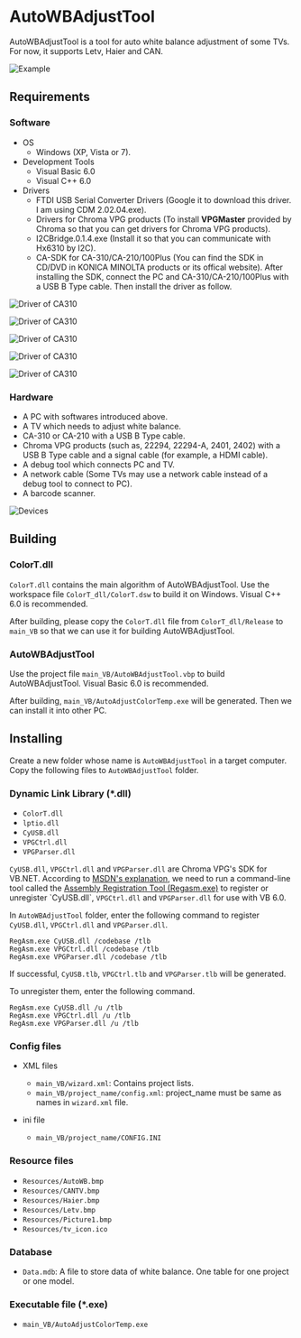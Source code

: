 # AutoWBAdjustTool

AutoWBAdjustTool is a tool for auto white balance adjustment of some TVs. For now, it supports Letv, Haier and CAN. 

![Example](https://github.com/heray1990/AutoWBAdjustTool/raw/master/Images/example.gif)

## Requirements

### Software

* OS
	* Windows (XP, Vista or 7).
* Development Tools
	* Visual Basic 6.0
	* Visual C++ 6.0
* Drivers
	* FTDI USB Serial Converter Drivers (Google it to download this driver. I am using CDM 2.02.04.exe).
	* Drivers for Chroma VPG products (To install **VPGMaster** provided by Chroma so that you can get drivers for Chroma VPG products).
	* I2CBridge.0.1.4.exe (Install it so that you can communicate with Hx6310 by I2C).
	* CA-SDK for CA-310/CA-210/100Plus (You can find the SDK in CD/DVD in KONICA MINOLTA products or its offical website). After installing the SDK, connect the PC and CA-310/CA-210/100Plus with a USB B Type cable. Then install the driver as follow.

![Driver of CA310](https://github.com/heray1990/AutoWBAdjustTool/raw/master/Images/CA310-driver-01.png)

![Driver of CA310](https://github.com/heray1990/AutoWBAdjustTool/raw/master/Images/CA310-driver-02.png)

![Driver of CA310](https://github.com/heray1990/AutoWBAdjustTool/raw/master/Images/CA310-driver-03.png)

![Driver of CA310](https://github.com/heray1990/AutoWBAdjustTool/raw/master/Images/CA310-driver-04.png)

![Driver of CA310](https://github.com/heray1990/AutoWBAdjustTool/raw/master/Images/CA310-driver-05.png)

### Hardware
* A PC with softwares introduced above. 
* A TV which needs to adjust white balance.
* CA-310 or CA-210 with a USB B Type cable.
* Chroma VPG products (such as, 22294, 22294-A, 2401, 2402) with a USB B Type cable and a signal cable (for example, a HDMI cable).
* A debug tool which connects PC and TV.
* A network cable (Some TVs may use a network cable instead of a debug tool to connect to PC).
* A barcode scanner.

![Devices](https://github.com/heray1990/AutoWBAdjustTool/raw/master/Images/Devices.png)

## Building

### ColorT.dll

`ColorT.dll` contains the main algorithm of AutoWBAdjustTool. Use the workspace file `ColorT_dll/ColorT.dsw` to build it on Windows. Visual C++ 6.0 is recommended.

After building, please copy the `ColorT.dll` file from `ColorT_dll/Release` to `main_VB` so that we can use it for building AutoWBAdjustTool.

### AutoWBAdjustTool

Use the project file `main_VB/AutoWBAdjustTool.vbp` to build AutoWBAdjustTool. Visual Basic 6.0 is recommended.

After building, `main_VB/AutoAdjustColorTemp.exe` will be generated. Then we can install it into other PC.

## Installing

Create a new folder whose name is `AutoWBAdjustTool` in a target computer. Copy the following files to `AutoWBAdjustTool` folder.

### Dynamic Link Library (\*.dll)

* `ColorT.dll`
* `lptio.dll`
* `CyUSB.dll`
* `VPGCtrl.dll`
* `VPGParser.dll`

`CyUSB.dll`, `VPGCtrl.dll` and `VPGParser.dll` are Chroma VPG's SDK for VB.NET. According to [MSDN's explanation](https://msdn.microsoft.com/en-us/library/h627s4zy(v=vs.80).aspx), we need to run a command-line tool called the [Assembly Registration Tool (Regasm.exe)](https://msdn.microsoft.com/en-us/library/tzat5yw6(v=vs.80).aspx) to register or unregister `CyUSB.dll`, `VPGCtrl.dll` and `VPGParser.dll` for use with VB 6.0.

In `AutoWBAdjustTool` folder, enter the following command to register `CyUSB.dll`, `VPGCtrl.dll` and `VPGParser.dll`.

    RegAsm.exe CyUSB.dll /codebase /tlb
    RegAsm.exe VPGCtrl.dll /codebase /tlb
    RegAsm.exe VPGParser.dll /codebase /tlb

If successful, `CyUSB.tlb`, `VPGCtrl.tlb` and `VPGParser.tlb` will be generated.

To unregister them, enter the following command.

    RegAsm.exe CyUSB.dll /u /tlb
    RegAsm.exe VPGCtrl.dll /u /tlb
    RegAsm.exe VPGParser.dll /u /tlb

### Config files

* XML files
	* `main_VB/wizard.xml`: Contains project lists. 
	* `main_VB/project_name/config.xml`: project_name must be same as names in `wizard.xml` file. 
	
* ini file 
	* `main_VB/project_name/CONFIG.INI`

### Resource files

* `Resources/AutoWB.bmp`
* `Resources/CANTV.bmp`
* `Resources/Haier.bmp`
* `Resources/Letv.bmp`
* `Resources/Picture1.bmp`
* `Resources/tv_icon.ico`

### Database

* `Data.mdb`: A file to store data of white balance. One table for one project or one model.

### Executable file (*.exe)

* `main_VB/AutoAdjustColorTemp.exe`